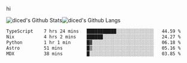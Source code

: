 hi

<img align="center" style="padding:0" src="https://github-readme-stats-diced.vercel.app/api?username=diced&show_icons=true&count_private=true&include_all_commits=true&hide=contribs&hide_border=true&hide_title=true&hide_border=true&theme=transparent" alt="diced's Github Stats"><img align="center" style="padding:0" src="https://github-readme-stats-diced.vercel.app/api/top-langs/?username=diced&layout=compact&hide_border=true&theme=transparent" alt="diced's Github Langs">

<!--START_SECTION:waka-->

```txt
TypeScript    7 hrs 24 mins   ███████████░░░░░░░░░░░░░░   44.59 %
Nix           4 hrs 2 mins    ██████░░░░░░░░░░░░░░░░░░░   24.27 %
Python        1 hr 1 min      █▓░░░░░░░░░░░░░░░░░░░░░░░   06.18 %
Astro         51 mins         █▒░░░░░░░░░░░░░░░░░░░░░░░   05.16 %
MDX           38 mins         █░░░░░░░░░░░░░░░░░░░░░░░░   03.85 %
```

<!--END_SECTION:waka-->

